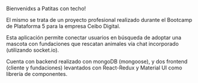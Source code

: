 Bienvenidxs a Patitas con techo!

El mismo se trata de un proyecto profesional realizado durante el Bootcamp de Plataforma 5 para la empresa Ceibo Digital.

Esta aplicación permite conectar usuarios en búsqueda de adoptar una mascota con fundaciones que rescatan animales vía chat incorporado (utilizando socket.io).

Cuenta con backend realizado con mongoDB (mongoose), y dos frontend (cliente y fundaciones) levantados con React-Redux y Material UI como librería de componentes.
